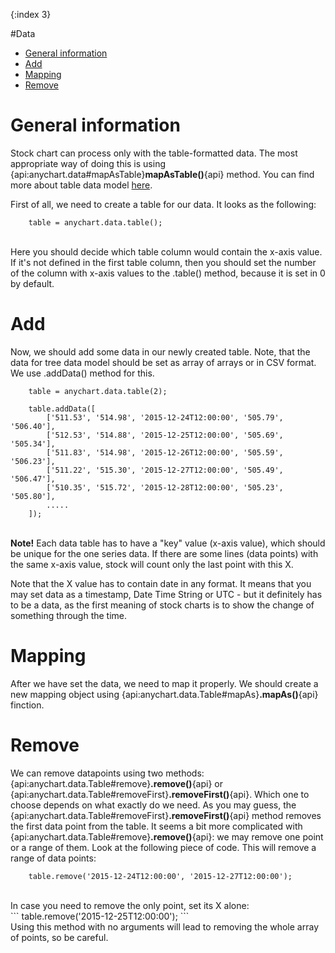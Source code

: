 {:index 3}

#Data

* [General information](#general_information)
* [Add](#add)
* [Mapping](#mapping)
* [Remove](#remove)

# General information
Stock chart can process only with the table-formatted data. The most appropriate way of doing this is using {api:anychart.data#mapAsTable}**mapAsTable()**{api} method. You can find more about table data model [here](../Working_with_Data/Using_Table_Data_Model).

First of all, we need to create a table for our data. It looks as the following:
<br>
```
	table = anychart.data.table();
```
<br>
Here you should decide which table column would contain the x-axis value. If it's not defined in the first table column, then you should set the number of the column with x-axis values to the .table() method, because it is set in 0 by default.

# Add

Now, we should add some data in our newly created table. Note, that the data for tree data model should be set as array of arrays or in CSV format. We use .addData() method for this.

```
	table = anychart.data.table(2);
	
	table.addData([
		['511.53', '514.98', '2015-12-24T12:00:00', '505.79', '506.40'],
		['512.53', '514.88', '2015-12-25T12:00:00', '505.69', '505.34'],
		['511.83', '514.98', '2015-12-26T12:00:00', '505.59', '506.23'],
		['511.22', '515.30', '2015-12-27T12:00:00', '505.49', '506.47'],
		['510.35', '515.72', '2015-12-28T12:00:00', '505.23', '505.80'],
		.....
	]);
```

<br>**Note!** Each data table has to have a "key" value (x-axis value), which should be unique for the one series data. If there are some lines (data points) with the same x-axis value, stock will count only the last point with this X.

Note that the X value has to contain date in any format. It means that you may set data as a timestamp, Date Time String or UTC - but it definitely has to be a data, as the first meaning of stock charts is to show the change of something through the time.

# Mapping

After we have set the data, we need to map it properly. We should create a new mapping object using {api:anychart.data.Table#mapAs}**.mapAs()**{api} finction.

# Remove

We can remove datapoints using two methods: {api:anychart.data.Table#remove}**.remove()**{api} or {api:anychart.data.Table#removeFirst}**.removeFirst()**{api}. 
Which one to choose depends on what exactly do we need. As you may guess, the {api:anychart.data.Table#removeFirst}**.removeFirst()**{api} method removes the first data point from the table. It seems a bit more complicated with {api:anychart.data.Table#remove}**.remove()**{api}: we may remove one point or a range of them. Look at the following piece of code. This will remove a range of data points:
<br>
```
	table.remove('2015-12-24T12:00:00', '2015-12-27T12:00:00');
```
<br>
In case you need to remove the only point, set its X alone:
<br>
```
	table.remove('2015-12-25T12:00:00');
```
<br>
Using this method with no arguments will lead to removing the whole array of points, so be careful.
